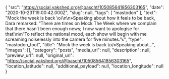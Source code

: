 {
  "src": "https://social.yakshed.org/@bascht/105085641856303165",
  "date": "2020-10-23T19:00:42.000Z",
  "slug": null,
  "tags": [
    "mastodon"
  ],
  "text": "Mock the week is back \\o/\n\n»Speaking about how it feels to be back, Dara remarked: “There are times on Mock The Week where we complain that there hasn’t been enough news; I now want to apologise for that!\n\n“To reflect the national mood, each show will begin with me screaming noiselessly into the camera for five minutes.”«",
  "type": "mastodon_toot",
  "title": "Mock the week is back \\o/»Speaking about…",
  "images": [],
  "category": "posts",
  "media_url": null,
  "description": null,
  "preview_url": null,
  "original_url": "https://social.yakshed.org/@bascht/105085641856303165",
  "location_latitude": null,
  "additional_payload": null,
  "location_longitude": null
}